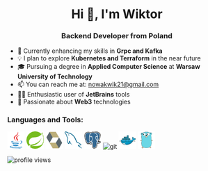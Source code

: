 <h1 align="center">Hi 👋, I'm Wiktor</h1>
<h3 align="center">Backend Developer from Poland</h3>

- 🧠 Currently enhancing my skills in **Grpc and Kafka**
- 💡 I plan to explore **Kubernetes and Terraform** in the near future
- 🎓 Pursuing a degree in **Applied Computer Science** at **Warsaw University of Technology**  
- 📫 You can reach me at: [nowakwik21@gmail.com](mailto:nowakwik21@gmail.com)
- 👨‍💻 Enthusiastic user of **JetBrains** tools
- 🚀 Passionate about **Web3** technologies


<h3 align="left">Languages and Tools:</h3>
<p align="left">
  <a href="https://www.java.com" target="_blank" rel="noreferrer" style="display: inline-block; text-decoration: none; outline: none; box-shadow: none;">
    <img src="https://raw.githubusercontent.com/devicons/devicon/master/icons/java/java-original.svg" alt="java" width="40" height="40" style="border: none;"/>
  </a>
  <a href="https://spring.io/projects/spring-boot" target="_blank" rel="noreferrer" style="display: inline-block; text-decoration: none; outline: none; box-shadow: none;">
    <img src="https://raw.githubusercontent.com/devicons/devicon/master/icons/spring/spring-original.svg" alt="spring" width="40" height="40" style="border: none;"/>
  </a>
  <a href="https://hibernate.org/" target="_blank" rel="noreferrer" style="display: inline-block; text-decoration: none; outline: none; box-shadow: none;">
    <img src="https://raw.githubusercontent.com/devicons/devicon/master/icons/hibernate/hibernate-original.svg" alt="hibernate" width="40" height="40" style="border: none;"/>
  </a>
  <a href="https://www.mysql.com/" target="_blank" rel="noreferrer" style="display: inline-block; text-decoration: none; outline: none; box-shadow: none;">
    <img src="https://raw.githubusercontent.com/devicons/devicon/master/icons/mysql/mysql-original.svg" alt="mysql" width="40" height="40" style="border: none;"/>
  </a>
  <a href="https://www.postgresql.org/" target="_blank" rel="noreferrer" style="display: inline-block; text-decoration: none; outline: none; box-shadow: none;">
    <img src="https://raw.githubusercontent.com/devicons/devicon/master/icons/postgresql/postgresql-original.svg" alt="postgresql" width="40" height="40" style="border: none;"/>
  </a>
  <a href="https://git-scm.com/" target="_blank" rel="noreferrer" style="display: inline-block; text-decoration: none; outline: none; box-shadow: none;">
    <img src="https://www.vectorlogo.zone/logos/git-scm/git-scm-icon.svg" alt="git" width="40" height="40" style="border: none;"/>
  </a>
  <a href="https://www.docker.com/" target="_blank" rel="noreferrer" style="display: inline-block; text-decoration: none; outline: none; box-shadow: none;">
    <img src="https://raw.githubusercontent.com/devicons/devicon/master/icons/docker/docker-original.svg" alt="docker" width="40" height="40" style="border: none;"/>
  </a>
  <a href="https://golang.org/" target="_blank" rel="noreferrer" style="display: inline-block; text-decoration: none; outline: none; box-shadow: none;">
    <img src="https://raw.githubusercontent.com/devicons/devicon/master/icons/go/go-original.svg" alt="golang" width="40" height="40" style="border: none;"/>
  </a>
</p>


  


<p align="left">
  <img src="https://komarev.com/ghpvc/?username=ravdes&label=Profile%20views&color=0e75b6&style=flat" alt="profile views" />
</p>
